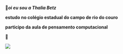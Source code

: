  👋***oi eu sou a Thalia Betz***
 
**estudo no colégio estadual do campo de rio do couro**

**participo da aula de pensamento computacional**

&#129313;

![](https://st4.depositphotos.com/6489488/21518/v/600/depositphotos_215185236-stock-illustration-github-icon-design-vector-illustration.jpg)
